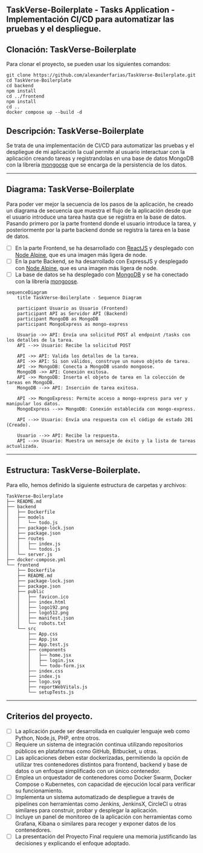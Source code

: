 ## TaskVerse-Boilerplate - Tasks Application - Implementación CI/CD para automatizar las pruebas y el despliegue.

## Clonación: TaskVerse-Boilerplate

Para clonar el proyecto, se pueden usar los siguientes comandos:
```
git clone https://github.com/alexanderfarias/TaskVerse-Boilerplate.git
cd TaskVerse-Boilerplate
cd backend
npm install
cd ../frontend
npm install
cd ..
docker compose up --build -d
```
## Descripción: TaskVerse-Boilerplate
Se trata de una implementación de CI/CD para automatizar las pruebas y el despliegue de mi aplicación la cual permite al usuario interactuar con la aplicación creando tareas y registrandolas en una base de datos MongoDB con la librería [mongoose](https://mongoosejs.com/) que se encarga de la persistencia de los datos. 


---
## Diagrama: TaskVerse-Boilerplate
Para poder ver mejor la secuencia de los pasos de la aplicación, he creado un diagrama de secuencia que muestra el flujo de la aplicación desde que el usuario introduce una tarea hasta que se registra en la base de datos. Pasando primero por la parte frontend donde el usuario introduce la tarea, y posteriormente por la parte backend donde se registra la tarea en la base de datos.

- [ ] En la parte Frontend, se ha desarrollado con [ReactJS](https://reactjs.org/) y desplegado con [Node Alpine](https://hub.docker.com/_/node), que es una imagen más ligera de node.
- [ ] En la parte Backend, se ha desarrollado con ExpressJS y desplegado con [Node Alpine](https://hub.docker.com/_/node), que es una imagen más ligera de node.
- [ ] La base de datos se ha desplegado con [MongoDB](https://www.mongodb.com/es) y se ha conectado con la librería [mongoose](https://mongoosejs.com/).

```mermaid
sequenceDiagram
    title TaskVerse-Boilerplate - Sequence Diagram

    participant Usuario as Usuario (Frontend)
    participant API as Servidor API (Backend)
    participant MongoDB as MongoDB
    participant MongoExpress as mongo-express

    Usuario ->> API: Envía una solicitud POST al endpoint /tasks con los detalles de la tarea.
    API -->> Usuario: Recibe la solicitud POST

    API ->> API: Valida los detalles de la tarea.
    API ->> API: Si son válidos, construye un nuevo objeto de tarea.
    API ->> MongoDB: Conecta a MongoDB usando mongoose.
    MongoDB ->> API: Conexión exitosa.
    API ->> MongoDB: Inserta el objeto de tarea en la colección de tareas en MongoDB.
    MongoDB -->> API: Inserción de tarea exitosa.

    API ->> MongoExpress: Permite acceso a mongo-express para ver y manipular los datos.
    MongoExpress -->> MongoDB: Conexión establecida con mongo-express.

    API -->> Usuario: Envía una respuesta con el código de estado 201 (Creado).

    Usuario -->> API: Recibe la respuesta.
    API -->> Usuario: Muestra un mensaje de éxito y la lista de tareas actualizada.
```
---

## Estructura: TaskVerse-Boilerplate.

Para ello, hemos definido la siguiente estructura de carpetas y archivos: 

```
TaskVerse-Boilerplate
├── README.md
├── backend
│   ├── Dockerfile
│   ├── models
│   │   └── todo.js
│   ├── package-lock.json
│   ├── package.json
│   ├── routes
│   │   ├── index.js
│   │   └── todos.js
│   └── server.js
├── docker-compose.yml
└── frontend
    ├── Dockerfile
    ├── README.md
    ├── package-lock.json
    ├── package.json
    ├── public
    │   ├── favicon.ico
    │   ├── index.html
    │   ├── logo192.png
    │   ├── logo512.png
    │   ├── manifest.json
    │   └── robots.txt
    └── src
        ├── App.css
        ├── App.jsx
        ├── App.test.js
        ├── components
        │   ├── home.jsx
        │   ├── login.jsx
        │   └── todo-form.jsx
        ├── index.css
        ├── index.js
        ├── logo.svg
        ├── reportWebVitals.js
        └── setupTests.js
```
---

## Criterios del proyecto.

- [ ] La aplicación puede ser desarrollada en cualquier lenguaje web como Python, Node.js, PHP, entre otros.
- [ ] Requiere un sistema de integración continua utilizando repositorios públicos en plataformas como GitHub, Bitbucket, u otras.
- [ ] Las aplicaciones deben estar dockerizadas, permitiendo la opción de utilizar tres contenedores distintos para frontend, backend y base de datos o un enfoque simplificado con un único contenedor.
- [ ] Emplea un orquestador de contenedores como Docker Swarm, Docker Compose o Kubernetes, con capacidad de ejecución local para verificar su funcionamiento.
- [ ] Implementa un sistema automatizado de despliegue a través de pipelines con herramientas como Jenkins, JenkinsX, CircleCI u otras similares para construir, probar y desplegar la aplicación.
- [ ] Incluye un panel de monitoreo de la aplicación con herramientas como Grafana, Kibana o similares para recoger y exponer datos de los contenedores.
- [ ] La presentación del Proyecto Final requiere una memoria justificando las decisiones y explicando el enfoque adoptado.